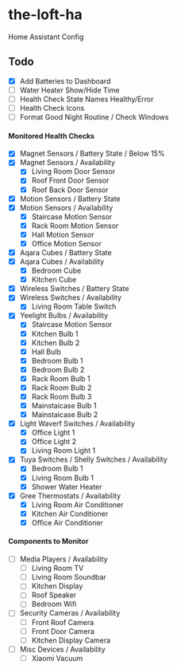 # the-loft-ha
Home Assistant Config

## Todo
- [x] Add Batteries to Dashboard
- [ ] Water Heater Show/Hide Time
- [ ] Health Check State Names Healthy/Error
- [ ] Health Check Icons
- [ ] Format Good Night Routine / Check Windows

#### Monitored Health Checks
- [x] Magnet Sensors / Battery State / Below 15%
- [x] Magnet Sensors / Availability
  - [x] Living Room Door Sensor
  - [x] Roof Front Door Sensor
  - [x] Roof Back Door Sensor

- [x] Motion Sensors / Battery State
- [x] Motion Sensors / Availability
  - [x] Staircase Motion Sensor
  - [x] Rack Room Motion Sensor
  - [x] Hall Motion Sensor
  - [x] Office Motion Sensor

- [x] Aqara Cubes / Battery State
- [x] Aqara Cubes / Availability
  - [x] Bedroom Cube
  - [x] Kitchen Cube

- [x] Wireless Switches / Battery State
- [x] Wireless Switches / Availability
  - [x] Living Room Table Switch

- [x] Yeelight Bulbs / Availability
  - [x] Staircase Motion Sensor
  - [x] Kitchen Bulb 1
  - [x] Kitchen Bulb 2
  - [x] Hall Bulb
  - [x] Bedroom Bulb 1
  - [x] Bedroom Bulb 2
  - [x] Rack Room Bulb 1
  - [x] Rack Room Bulb 2
  - [x] Rack Room Bulb 3
  - [x] Mainstaicase Bulb 1
  - [x] Mainstaicase Bulb 2

- [x] Light Waverf Switches / Availability
  - [x] Office Light 1
  - [x] Office Light 2
  - [x] Living Room Light 1

- [x] Tuya Switches / Shelly Switches / Availability
  - [x] Bedroom Bulb 1
  - [x] Living Room Bulb 1
  - [x] Shower Water Heater 

- [x] Gree Thermostats / Availability
  - [x] Living Room Air Conditioner
  - [x] Kitchen Air Conditioner
  - [x] Office Air Conditioner

#### Components to Monitor

- [ ] Media Players / Availability
  - [ ] Living Room TV
  - [ ] Living Room Soundbar
  - [ ] Kitchen Display
  - [ ] Roof Speaker
  - [ ] Bedroom Wifi

- [ ] Security Cameras / Availability
  - [ ] Front Roof Camera
  - [ ] Front Door Camera
  - [ ] Kitchen Display Camera

- [ ] Misc Devices / Availability
  - [ ] Xiaomi Vacuum
